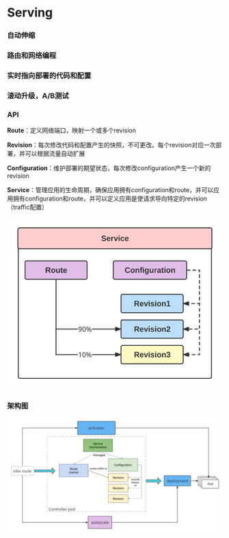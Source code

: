 # Serving 

### 自动伸缩

### 路由和网络编程

### 实时指向部署的代码和配置

### 滚动升级，A/B测试





### API

**Route**：定义网络端口，映射一个或多个revision

**Revision**：每次修改代码和配置产生的快照，不可更改。每个revision对应一次部署，并可以根据流量自动扩展

**Configuration**：维护部署的期望状态，每次修改configuration产生一个新的revision

**Service**：管理应用的生命周期，确保应用拥有configuration和route，并可以应用拥有configuration和route，并可以定义应用是使请求导向特定的revision（traffic配置）


<div align=center><img src=https://github.com/asialeaf/markdown/blob/main/images/knative-service.svg></div>

### 架构图

<div align=center><img src=https://github.com/asialeaf/markdown/blob/main/images/knative-workflow.png></div>
